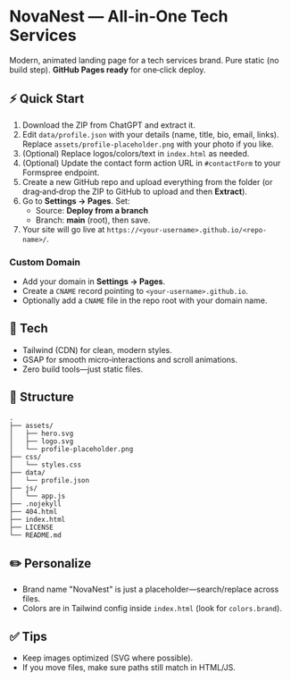 # NovaNest — All‑in‑One Tech Services

Modern, animated landing page for a tech services brand. Pure static (no build step). **GitHub Pages ready** for one‑click deploy.

## ⚡ Quick Start

1. Download the ZIP from ChatGPT and extract it.
2. Edit `data/profile.json` with your details (name, title, bio, email, links). Replace `assets/profile-placeholder.png` with your photo if you like.
3. (Optional) Replace logos/colors/text in `index.html` as needed.
4. (Optional) Update the contact form action URL in `#contactForm` to your Formspree endpoint.
5. Create a new GitHub repo and upload everything from the folder (or drag‑and‑drop the ZIP to GitHub to upload and then **Extract**).
6. Go to **Settings → Pages**. Set:
   - Source: **Deploy from a branch**
   - Branch: **main** (root), then save.
7. Your site will go live at `https://<your-username>.github.io/<repo-name>/`.

### Custom Domain
- Add your domain in **Settings → Pages**.
- Create a `CNAME` record pointing to `<your-username>.github.io`.
- Optionally add a `CNAME` file in the repo root with your domain name.

## 🧩 Tech
- Tailwind (CDN) for clean, modern styles.
- GSAP for smooth micro‑interactions and scroll animations.
- Zero build tools—just static files.

## 📁 Structure
```
.
├── assets/
│   ├── hero.svg
│   ├── logo.svg
│   └── profile-placeholder.png
├── css/
│   └── styles.css
├── data/
│   └── profile.json
├── js/
│   └── app.js
├── .nojekyll
├── 404.html
├── index.html
├── LICENSE
└── README.md
```

## ✏️ Personalize
- Brand name "NovaNest" is just a placeholder—search/replace across files.
- Colors are in Tailwind config inside `index.html` (look for `colors.brand`).

## ✅ Tips
- Keep images optimized (SVG where possible).
- If you move files, make sure paths still match in HTML/JS.

